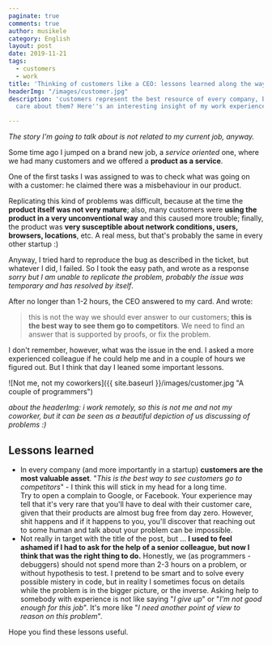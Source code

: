 ```yaml
---
paginate: true
comments: true
author: musikele
category: English
layout: post
date: 2019-11-21
tags:
  - customers
  - work
title: 'Thinking of customers like a CEO: lessons learned along the way'
headerImg: "/images/customer.jpg"
description: 'customers represent the best resource of every company, but do we really
  care about them? Here''s an interesting insight of my work experience. '

---
```

_The story I'm going to talk about is not related to my current job, anyway._

Some time ago I jumped on a brand new job, a _service oriented_ one, where we had many customers and we offered a **product as a service**.

One of the first tasks I was assigned to was to check what was going on with a customer: he claimed there was a misbehaviour in our product.

Replicating this kind of problems was difficult, because at the time the **product itself was not very mature**; also, many customers were **using the product in a very unconventional way** and this caused more trouble; finally, the product was **very susceptible about network conditions, users, browsers, locations**, etc. A real mess, but that's probably the same in every other startup :)

Anyway, I tried hard to reproduce the bug as described in the ticket, but whatever I did, I failed. So I took the easy path, and wrote as a response _sorry but I am unable to replicate the problem, probably the issue was temporary and has resolved by itself_.

After no longer than 1-2 hours, the CEO answered to my card. And wrote:

> this is not the way we should ever answer to our customers; **this is the best way to see them go to competitors**. We need to find an answer that is supported by proofs, or fix the problem.

I don't remember, however, what was the issue in the end. I asked a more experienced colleague if he could help me and in a couple of hours we figured out. But I think that day I leaned some important lessons.

![Not me, not my coworkers]({{ site.baseurl }}/images/customer.jpg "A couple of programmers")

_about the headerImg: i work remotely, so this is not me and not my coworker, but it can be seen as a beautiful depiction of us discussing of problems :)_

## Lessons learned

* In every company (and more importantly in a startup) **customers are the most valuable asset**. "_This is the best way to see customers go to competitors_" - I think this will stick in my head for a long time.  
  Try to open a complain to Google, or Facebook. Your experience may tell that it's very rare that you'll have to deal with their customer care, given that their products are almost bug free from day zero. However, shit happens and if it happens to you, you'll discover that reaching out to some human and talk about your problem can be impossible.
* Not really in target with the title of the post, but ... **I used to feel ashamed if I had to ask for the help of a senior colleague, but now I think that was the right thing to do.** Honestly, we (as programmers - debuggers) should not spend more than 2-3 hours on a problem, or without hypothesis to test. I pretend to be smart and to solve every possible mistery in code, but in reality I sometimes focus on details while the problem is in the bigger picture, or the inverse. Asking help to somebody with experience is not like saying "_I give up_" or "_I'm not good enough for this job_". It's more like "_I need another point of view to reason on this problem_".

Hope you find these lessons useful.